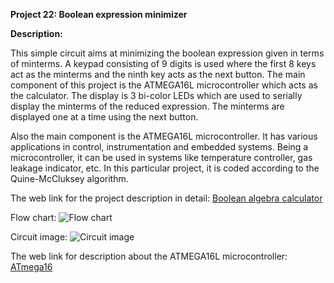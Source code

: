 __Project 22: Boolean expression minimizer__

__Description:__

This simple circuit aims at minimizing the boolean expression given in terms of minterms. 
A keypad consisting of 9 digits is used where the first 8 keys act as the minterms and the ninth key acts as the next button. 
The main component of this project is the ATMEGA16L microcontroller which acts as the calculator. 
The display is 3 bi-color LEDs which are used to serially display the minterms of the reduced expression. 
The minterms are displayed one at a time using the next button. 

Also the main component is the ATMEGA16L microcontroller. It has various applications in control, instrumentation and embedded systems. 
Being a microcontroller, it can be used in systems like temperature controller, gas leakage indicator, etc. 
In this particular project, it is coded according to the Quine-McCluksey algorithm.

The web link for the project description in detail: [Boolean algebra calculator](https://www.electronicshub.org/boolean-algebra-calculator/)

Flow chart:
![Flow chart](https://www.electronicshub.org/wp-content/uploads/2013/05/Boolean-Algebra-Calculator.jpg)

Circuit image:
![Circuit image](https://www.electronicshub.org/wp-content/uploads/2013/05/Circuit-Diagram-of-Boolean-Algebra-Calculator.jpg)

The web link for description about the ATMEGA16L microcontroller: [ATmega16](http://ww1.microchip.com/downloads/en/devicedoc/doc2466.pdf)
